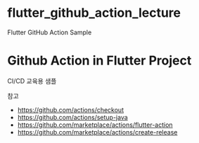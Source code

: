 # flutter_github_action_lecture

Flutter GitHub Action Sample

# Github Action in Flutter Project

CI/CD 교육용 샘플

참고

* https://github.com/actions/checkout
* https://github.com/actions/setup-java
* https://github.com/marketplace/actions/flutter-action
* https://github.com/marketplace/actions/create-release
